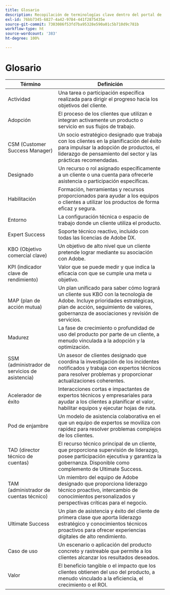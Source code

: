 ```yaml
---
title: Glosario
description: Recopilación de terminologías clave dentro del portal de  [!DNL Adobe Success]  y sus definiciones.
exl-id: 76bb7345-6827-4a42-9784-441f2875435e
source-git-commit: 7303086f53fd7ba95328e590a01c5b710d9c781b
workflow-type: ht
source-wordcount: '383'
ht-degree: 100%

---
```


# Glosario

| Término | Definición |
|--------------- |------------ |
| Actividad | Una tarea o participación específica realizada para dirigir el progreso hacia los objetivos del cliente. |
| Adopción | El proceso de los clientes que utilizan e integran activamente un producto o servicio en sus flujos de trabajo. |
| CSM (Customer Success Manager) | Un socio estratégico designado que trabaja con los clientes en la planificación del éxito para impulsar la adopción de productos, el liderazgo de pensamiento del sector y las prácticas recomendadas. |
| Designado | Un recurso o rol asignado específicamente a un cliente o una cuenta para ofrecerle asistencia o participación específicas. |
| Habilitación | Formación, herramientas y recursos proporcionados para ayudar a los equipos o clientes a utilizar los productos de forma eficaz y segura. |
| Entorno | La configuración técnica o espacio de trabajo donde un cliente utiliza el producto. |
| Expert Success | Soporte técnico reactivo, incluido con todas las licencias de Adobe DX. |
| KBO (Objetivo comercial clave) | Un objetivo de alto nivel que un cliente pretende lograr mediante su asociación con Adobe. |
| KPI (indicador clave de rendimiento) | Valor que se puede medir y que indica la eficacia con que se cumple una meta u objetivo. |
| MAP (plan de acción mutua) | Un plan unificado para saber cómo logrará un cliente sus KBO con la tecnología de Adobe. Incluye prioridades estratégicas, plan de acción, seguimiento de valores, gobernanza de asociaciones y revisión de servicios. |
| Madurez | La fase de crecimiento o profundidad de uso del producto por parte de un cliente, a menudo vinculada a la adopción y la optimización. |
| SSM (administrador de servicios de asistencia) | Un asesor de clientes designado que coordina la investigación de los incidentes notificados y trabaja con expertos técnicos para resolver problemas y proporcionar actualizaciones coherentes. |
| Acelerador de éxito | Interacciones cortas e impactantes de expertos técnicos y empresariales para ayudar a los clientes a planificar el valor, habilitar equipos y ejecutar hojas de ruta. |
| Pod de enjambre | Un modelo de asistencia colaborativa en el que un equipo de expertos se moviliza con rapidez para resolver problemas complejos de los clientes. |
| TAD (director técnico de cuentas) | El recurso técnico principal de un cliente, que proporciona supervisión de liderazgo, posee participación ejecutiva y garantiza la gobernanza. Disponible como complemento de Ultimate Success. |
| TAM (administrador de cuentas técnico) | Un miembro del equipo de Adobe designado que proporciona liderazgo técnico proactivo, intercambio de conocimientos personalizados y perspectivas críticas para el negocio. |
| Ultimate Success | Un plan de asistencia y éxito del cliente de primera clase que aporta liderazgo estratégico y conocimientos técnicos proactivos para ofrecer experiencias digitales de alto rendimiento. |
| Caso de uso | Un escenario o aplicación del producto concreto y rastreable que permite a los clientes alcanzar los resultados deseados. |
| Valor | El beneficio tangible o el impacto que los clientes obtienen del uso del producto, a menudo vinculado a la eficiencia, el crecimiento o el ROI. |
